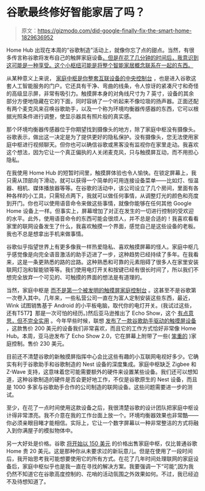 # 谷歌最终修好智能家居了吗？

> 原文：<https://gizmodo.com/did-google-finally-fix-the-smart-home-1829636952>

Home Hub 出现在本周的“谷歌制造”活动上，就像你忘了点的甜点。当然，有很多传言称谷歌将发布自己的触屏家庭设备[。但是在花了几分钟的时间后，我意识到这可能是一种享受。这个小枢纽可能是将整个智能家居概念联系在一起的东西。](https://gizmodo.com/google-has-a-smart-display-now-and-it-s-called-home-hub-1829619683?rev=1539100589459)



从某种意义上来说， [家庭中枢是你整套互联设备的中央控制台](https://store.google.com/product/google_home_hub) ，也是进入谷歌这套人工智能服务的门户。它还具有干净、弯曲的线条，令人惊讶的紧凑尺寸和奇怪的高级显示屏，非常有吸引力。触摸屏本身的对角线尺寸为 7 英寸，设备的其余部分方便地隐藏在它的下面，同时容纳了一个听起来不像垃圾的扬声器。正面还配有两个麦克风来召唤谷歌助手，以及一个称为环境均衡器传感器的东西，它可以根据光照条件进行调整，使显示器具有照片般的真实感。

那个环境均衡器传感器位于你期望找到摄像头的地方，除了家庭中枢没有摄像头。谷歌表示，做出这一决定是为了提供更好的隐私保护。没有摄像头，您无法使用家庭中枢进行视频聊天。但你也可以确信谷歌或黑客没有监视你在家里走动。我喜欢这个想法，因为它让一个真正偏执的人关闭麦克风，只与触摸屏互动，而不用担心隐私。

在我使用 Home Hub 的短暂时间里，触摸屏体验也令人愉快。在锁定屏幕上，我只需从顶部向下滑动，就可以获得一个简单的可用连接设备菜单——比如灯、恒温器、相机、媒体播放器等等。在谷歌的活动中，该公司设立了几个房间，里面有各种各样的小工具，只需轻点两下，我就可以做任何事情，从调整灯光的颜色和亮度到开门。你也可以使用语音命令来做这些事情，就像你能够在任何其他 Google Home 设备上一样。但事实上，屏幕增加了对正在发生的一切进行控制的受欢迎的水平。此外，使用语音命令的东西可能会很烦人，并不总是合适的！我喜欢看看家里的联网设备发生了什么，我喜欢触摸一个界面，感觉自己是这些设备的老板。我也不总是想拿出手机来做事情。

谷歌似乎指望世界上有更多像我一样热爱隐私、喜欢触摸屏幕的怪人。家庭中枢几乎感觉像是向完全语音激活的助手迈进了一步，这种趋势已经持续了多年。在我看来，这是一条更熟悉的路的岔路。这种熟悉和可靠的元素阻碍了很多人在家里安装联网灯泡和智能锁等等。我们使用电灯开关和按键已经有很长时间了，所以我们不想完全放弃一个可见的、可触摸的界面的想法是有道理的。

当然，家庭中枢是 [而不是第一个被发明的触摸屏家庭控制台](https://techcrunch.com/2018/10/09/the-smart-display-wars/) 。这甚至不是谷歌第一次卷入其中。几年来，一些私营公司一直在为富人定制安装这些东西，最近，Wink 试图销售基于 Android 的小平板电脑，取代你的电灯开关。(我试过这些，还有T5T7】那是一次可怕的经历。)然后亚马逊推出了 Echo Show，这个 [有点意思，但不完全实用](https://gizmodo.com/the-amazon-echo-show-is-the-best-dumb-smart-machine-in-1796380588) 。今年早些时候，联想 [发布了一款谷歌助手驱动的触摸屏设备](https://gizmodo.com/google-and-lenovos-smart-display-trounces-amazons-in-ev-1827886084#_ga=2.263458756.974187583.1539096096-1681434577.1539096096) ，这款售价 200 美元的设备我们非常喜欢，而且它的工作方式恰好非常像 Home Hub。本周，亚马逊发布了 Echo Show 2.0，它在屏幕上附带了一些( [笨重的](https://www.cnet.com/reviews/amazon-echo-show-2-0-review/) )家庭控制。售价 230 美元。

目前还不清楚谷歌的新触摸屏指挥中心会比这些有趣的小互联网电视好多少。它确实有利于谷歌助手和谷歌制造的 Nest 设备的深度集成。家庭中枢缺乏 Zigbee 和 Z-Wave 支持，这意味着您可能需要额外的硬件来设置某些设备。我们还可以想知道，这种谷歌制造的硬件是否会更好地工作，不仅是谷歌原生的 Nest 设备，而且是 1000 多家与谷歌助手合作的公司制造的联网设备。这些问题需要进一步的测试。

至少，在花了一点时间使用这款设备之后，我很清楚谷歌的设计团队把家庭中枢设计得非常漂亮。我不介意在我的工作台面上放一个。环境均衡器效果也非常酷——你必须亲眼目睹才能相信。实际上，它让一个数字屏幕以一种非常整洁的方式将融入到你满屋子的模拟物体中。

另一大好处是价格。谷歌 [将开始以 150 美元](https://store.google.com/product/google_home_hub) 的价格出售家庭中枢，仅比普通谷歌 Home 贵 20 美元。这是那种你从未要求过的新玩意儿。但是在使用了一段时间后，我开始思考我可能想要使用它的所有方式。在花了几年时间处理联网的家庭设备后，家庭中枢似乎也是我一直在寻找的解决方案。我要强调一下“可能”,因为我仍然不知道它在谷歌高度控制的、花哨的活动氛围之外效果如何。不过，我已经迫不及待想知道了。